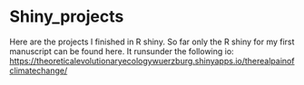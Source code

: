 # Shiny_projects
Here are the projects I finished in R shiny. So far only the R shiny for my first manuscript can be found here. It runsunder the following io: 
https://theoreticalevolutionaryecologywuerzburg.shinyapps.io/therealpainofclimatechange/
